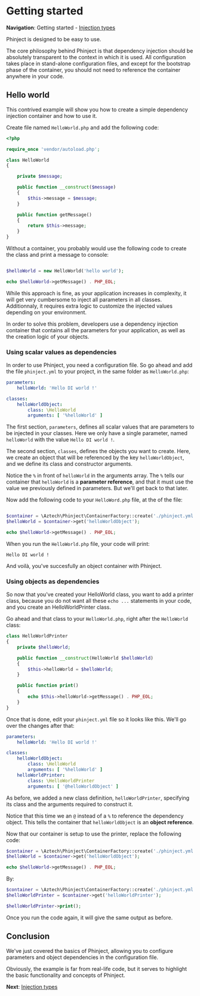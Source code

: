 # Getting started

**Navigation**: Getting started - [Injection types](./02-Injection-types.md)

Phinject is designed to be easy to use.

The core philosophy behind Phinject is that dependency injection should be absolutely transparent to the context in which it is used. All configuration takes place in stand-alone configuration files, and except for the bootstrap phase of the container, you should not need to reference the container anywhere in your code.

## Hello world

This contrived example will show you how to create a simple dependency injection container and how to use it.

Create file named `HelloWorld.php` and add the following code:

```php
<?php

require_once 'vendor/autoload.php';

class HelloWorld
{

    private $message;

    public function __construct($message)
    {
        $this->message = $message;
    }

    public function getMessage()
    {
        return $this->message;
    }
}
```

Without a container, you probably would use the following code to create the class and print a message to console:

```php

$helloWorld = new HelloWorld('hello world');

echo $helloWorld->getMessage() . PHP_EOL;

```

While this approach is fine, as your application increases in complexity, it will get very cumbersome to inject all parameters in all classes. Additionnaly, it requires extra logic to customize the injected values depending on your environment.

In order to solve this problem, developers use a dependency injection container that contains all the parameters for your application, as well as the creation logic of your objects.

### Using scalar values as dependencies

In order to use Phinject, you need a configuration file. So go ahead and add the file `phinject.yml` to your project, in the same folder as `HelloWorld.php`:

```yaml
parameters:
    helloWorld: 'Hello DI world !'

classes:
    helloWorldObject:
        class: \HelloWorld
        arguments: [ '%helloWorld' ]
```

The first section, `parameters`, defines all scalar values that are parameters to be injected in your classes. Here we only have a single parameter, named `helloWorld` with the value `Hello DI world !`.

The second section, `classes`, defines the objects you want to create. Here, we create an object that will be referenced by the key `helloWorldObject`, and we define its class and constructor arguments.

Notice the `%` in front of `helloWorld` in the arguments array. The `%` tells our container that `helloWorld` is a **parameter reference**, and that it must use the value we previously defined in parameters. But we'll get back to that later.

Now add the following code to your `HelloWord.php` file, at the of the file:

```php

$container = \Aztech\Phinject\ContainerFactory::create('./phinject.yml');
$helloWorld = $container->get('helloWorldObject');

echo $helloWorld->getMessage() . PHP_EOL;
```

When you run the `HelloWorld.php` file, your code will print:

```
Hello DI world !
```

And voilà, you've succesfully an object container with Phinject.

### Using objects as dependencies

So now that you've created your HelloWorld class, you want to add a printer class, because you do not want all these `echo ...` statements in your code, and you create an HelloWorldPrinter class.

Go ahead and that class to your `HelloWorld.php`, right after the `HelloWorld` class:

```php
class HelloWorldPrinter
{
    private $helloWorld;

    public function __construct(HelloWorld $helloWorld)
    {
        $this->helloWorld = $helloWorld;
    }

    public function print()
    {
        echo $this->helloWorld->getMessage() . PHP_EOL;
    }
}
```

Once that is done, edit your `phinject.yml` file so it looks like this. We'll go over the changes after that:

```yaml
parameters:
    helloWorld: 'Hello DI world !'

classes:
    helloWorldObject:
        class: \HelloWorld
        arguments: [ '%helloWorld' ]
    helloWorldPrinter:
        class: \HelloWorldPrinter
        arguments: [ '@helloWorldObject' ]
```

As before, we added a new class definition, `helloWorldPrinter`, specifying its class and the arguments required to construct it.

Notice that this time we an `@` instead of a `%` to reference the dependency object. This tells the container that `helloWorldObject` is an **object reference**.

Now that our container is setup to use the printer, replace the following code:

```php
$container = \Aztech\Phinject\ContainerFactory::create('./phinject.yml');
$helloWorld = $container->get('helloWorldObject');

echo $helloWorld->getMessage() . PHP_EOL;
```

By:

```php
$container = \Aztech\Phinject\ContainerFactory::create('./phinject.yml');
$helloWorldPrinter = $container->get('helloWorldPrinter');

$helloWorldPrinter->print();
```

Once you run the code again, it will give the same output as before.

## Conclusion

We've just covered the basics of Phinject, allowing you to configure parameters and object dependencies in the configuration file.

Obviously, the example is far from real-life code, but it serves to highlight the basic functionality and concepts of Phinject.

**Next**: [Injection types](./02-Injection-types.md)